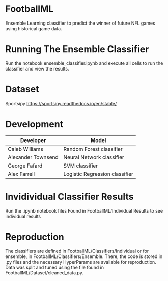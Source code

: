 # FootballML
Ensemble Learning classifier to predict the winner of future NFL games using historical game data.

# Running The Ensemble Classifier
Run the notebook ensemble_classifier.ipynb and execute all cells to run the classifier and view the results.

# Dataset
Sportsipy https://sportsipy.readthedocs.io/en/stable/

# Development
| Developer          | Model                          |
|--------------------|--------------------------------|
| Caleb Williams     | Random Forest classifier       |
| Alexander Townsend | Neural Network classifier      |
| George Fafard      | SVM classifier                 |
| Alex Farrell       | Logistic Regression classifier |

# Invidividual Classifier Results
Run the .ipynb notebook files Found in FootballML/Individual Results to see individual results

# Reproduction
The classifiers are defined in FootballML/Classifiers/Individual or for ensemble, in FootballML/Classifiers/Ensemble.
There, the code is stored in .py files and the necessary HyperParams are available for reproduction. Data was split and tuned using
the file found in FootballML/Dataset/cleaned_data.py.
